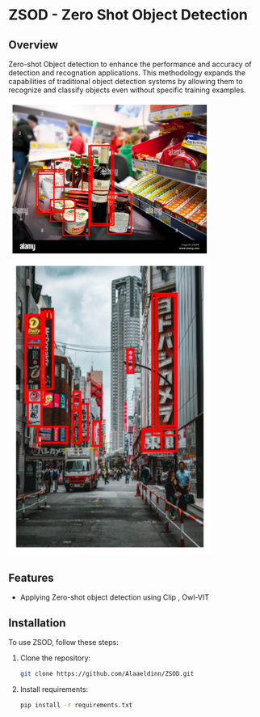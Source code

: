 # ZSOD - Zero Shot Object Detection 

## Overview

Zero-shot Object detection to enhance the performance and accuracy of detection and recognation applications. This methodology expands the capabilities of traditional object detection systems by allowing them to recognize and classify objects even without specific training examples.

<img src="z-media/outputs1.png" width="400">
<img src="z-media/OUT2.png" width="400">


## Features

- Applying Zero-shot object detection using Clip , Owl-VIT

## Installation

To use ZSOD, follow these steps:

1. Clone the repository:

   ```bash
   git clone https://github.com/Alaaeldinn/ZSOD.git
   ```

2. Install requirements:

   ```bash
   pip install -r requirements.txt
   ```
   
